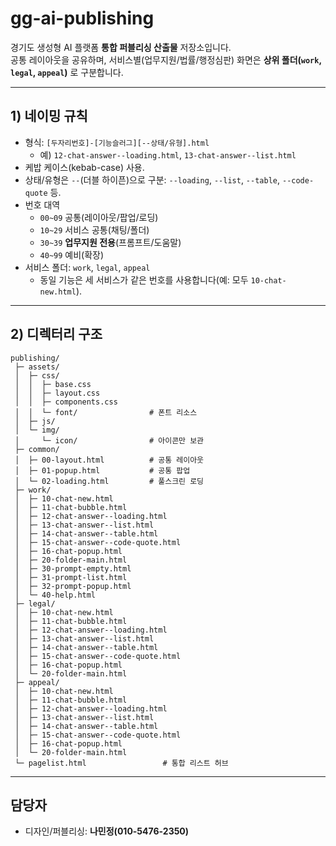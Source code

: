 # gg-ai-publishing

경기도 생성형 AI 플랫폼 **통합 퍼블리싱 산출물** 저장소입니다.  
공통 레이아웃을 공유하며, 서비스별(업무지원/법률/행정심판) 화면은 **상위 폴더(`work`, `legal`, `appeal`)** 로 구분합니다.

---

## 1) 네이밍 규칙

- 형식: `[두자리번호]-[기능슬러그][--상태/유형].html`  
  - 예) `12-chat-answer--loading.html`, `13-chat-answer--list.html`
- 케밥 케이스(kebab-case) 사용.
- 상태/유형은 `--`(더블 하이픈)으로 구분: `--loading`, `--list`, `--table`, `--code-quote` 등.
- 번호 대역
  - `00~09` 공통(레이아웃/팝업/로딩)
  - `10~29` 서비스 공통(채팅/폴더)
  - `30~39` **업무지원 전용**(프롬프트/도움말)
  - `40~99` 예비(확장)
- 서비스 폴더: `work`, `legal`, `appeal`  
  - 동일 기능은 세 서비스가 같은 번호를 사용합니다(예: 모두 `10-chat-new.html`).

---

## 2) 디렉터리 구조

```
publishing/
 ├─ assets/
 │  ├─ css/
 │  │  ├─ base.css
 │  │  ├─ layout.css
 │  │  ├─ components.css
 │  │  └─ font/                # 폰트 리소스
 │  ├─ js/
 │  └─ img/
 │     └─ icon/                # 아이콘만 보관
 ├─ common/
 │  ├─ 00-layout.html          # 공통 레이아웃
 │  ├─ 01-popup.html           # 공통 팝업
 │  └─ 02-loading.html         # 풀스크린 로딩
 ├─ work/
 │  ├─ 10-chat-new.html
 │  ├─ 11-chat-bubble.html
 │  ├─ 12-chat-answer--loading.html
 │  ├─ 13-chat-answer--list.html
 │  ├─ 14-chat-answer--table.html
 │  ├─ 15-chat-answer--code-quote.html
 │  ├─ 16-chat-popup.html
 │  ├─ 20-folder-main.html
 │  ├─ 30-prompt-empty.html
 │  ├─ 31-prompt-list.html
 │  ├─ 32-prompt-popup.html
 │  └─ 40-help.html
 ├─ legal/
 │  ├─ 10-chat-new.html
 │  ├─ 11-chat-bubble.html
 │  ├─ 12-chat-answer--loading.html
 │  ├─ 13-chat-answer--list.html
 │  ├─ 14-chat-answer--table.html
 │  ├─ 15-chat-answer--code-quote.html
 │  ├─ 16-chat-popup.html
 │  └─ 20-folder-main.html
 ├─ appeal/
 │  ├─ 10-chat-new.html
 │  ├─ 11-chat-bubble.html
 │  ├─ 12-chat-answer--loading.html
 │  ├─ 13-chat-answer--list.html
 │  ├─ 14-chat-answer--table.html
 │  ├─ 15-chat-answer--code-quote.html
 │  ├─ 16-chat-popup.html
 │  └─ 20-folder-main.html
 └─ pagelist.html                 # 통합 리스트 허브
```

---

## 담당자
- 디자인/퍼블리싱: **나민정(010-5476-2350)**

